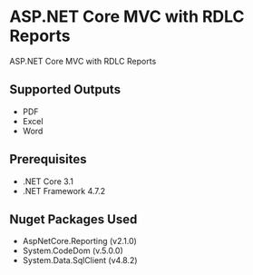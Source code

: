 # ASP.NET Core MVC with RDLC Reports
ASP.NET Core MVC with RDLC Reports

## Supported Outputs
- PDF
- Excel
- Word

## Prerequisites
- .NET Core 3.1
- .NET Framework 4.7.2

## Nuget Packages Used
- AspNetCore.Reporting (v2.1.0)
- System.CodeDom (v.5.0.0)
- System.Data.SqlClient (v4.8.2)

